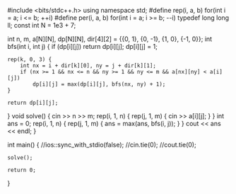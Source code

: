 #include <bits/stdc++.h>
using namespace std;
#define rep(i, a, b) for(int i = a; i <= b; ++i)
#define per(i, a, b) for(int i = a; i >= b; --i)
typedef long long ll;
const int N = 1e3 + 7;
 
int n, m, a[N][N], dp[N][N], dir[4][2] = {{0, 1}, {0, -1}, {1, 0}, {-1, 0}};
int bfs(int i, int j) {
    if (dp[i][j])
        return dp[i][j];
    dp[i][j] = 1;
 
    rep(k, 0, 3) {
        int nx = i + dir[k][0], ny = j + dir[k][1];
        if (nx >= 1 && nx <= n && ny >= 1 && ny <= m && a[nx][ny] < a[i][j])
            dp[i][j] = max(dp[i][j], bfs(nx, ny) + 1);
    }
 
    return dp[i][j];
}
void solve() {
    cin >> n >> m;
    rep(i, 1, n) {
        rep(j, 1, m) {
            cin >> a[i][j];
        }
    }
    int ans = 0;
    rep(i, 1, n) {
        rep(j, 1, m) {
            ans = max(ans, bfs(i, j));
        }
    }
    cout << ans << endl;
}
 
int main() {
    //ios::sync_with_stdio(false);
    //cin.tie(0);
    //cout.tie(0);
 
    solve();
 
    return 0;
}
